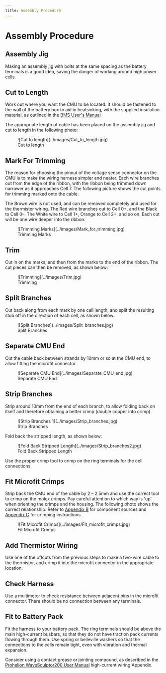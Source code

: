 ```yaml
---
title: Assembly Procedure
---
```


# Assembly Procedure

## Assembly Jig

Making an assembly jig with bolts at the same spacing as the battery terminals is a good idea, saving the danger of working around high power cells.

## Cut to Length

Work out where you want the CMU to be located.  It should be fastened to the wall of the battery box to aid in heatsinking, with the supplied insulation material, as outlined in the [BMS User's Manual](../../index.md)

The appropriate length of cable has been placed on the assembly jig and cut to length in the following photo:

<figure markdown>
![Cut to length](../images/Cut_to_length.jpg)
<figcaption>Cut to length</figcaption>
</figure>

## Mark For Trimming

The reason for choosing the pinout of the voltage sense connector on the CMU is to make the wiring harness simpler and neater.  Each wire branches out from the edge of the ribbon, with the ribbon being trimmed down narrower as it approaches Cell 7.  The following picture shows the cut points for trimming marked onto the cable.  

The Brown wire is not used, and can be removed completely and used for the thermistor wiring.  The Red wire branches out to Cell 0+, and the Black to Cell 0–.  The White wire to Cell 1+, Orange to Cell 2+, and so on.  Each cut will be one wire deeper into the ribbon.

<figure markdown>
![Trimming Marks](../images/Mark_for_trimming.jpg)
<figcaption>Trimming Marks</figcaption>
</figure>

## Trim

Cut in on the marks, and then from the marks to the end of the ribbon.  The cut pieces can then be removed, as shown below:

<figure markdown>
![Trimming](../images/Trim.jpg)
<figcaption>Trimming</figcaption>
</figure>

## Split Branches

Cut back along from each mark by one cell length, and split the resulting stub off in the direction of each cell, as shown below:

<figure markdown>
![Split Branches](../images/Split_branches.jpg)
<figcaption>Split Branches</figcaption>
</figure>

## Separate CMU End

Cut the cable back between strands by 10mm or so at the CMU end, to allow fitting the microfit connector.

<figure markdown>
![Separate CMU End](../images/Separate_CMU_end.jpg)
<figcaption>Separate CMU End</figcaption>
</figure>

## Strip Branches

Strip around 10mm from the end of each branch, to allow folding back on itself and therefore obtaining a better crimp (double copper into crimp).

<figure markdown>
![Strip Branches 1](../images/Strip_branches.jpg)
<figcaption>Strip Branches</figcaption>
</figure>

Fold back the stripped length, as shown below:

<figure markdown>
![Fold Back Stripped Length](../images/Strip_branches2.jpg)
<figcaption>Fold Back Stripped Length</figcaption>
</figure>

Use the proper crimp tool to crimp on the ring terminals for the cell connections.

## Fit Microfit Crimps

Strip back the CMU end of the cable by 2 – 2.5mm and use the correct tool to crimp on the molex crimps.  Pay careful attention to which way is 'up' when orienting the crimps and the housing.  The following photo shows the correct relationship. Refer to [Appendix B](../../Appendix/80_Appendix_B.md) for component sources and [Appendix C](../../Appendix/90_Appendix_C.md) for crimping instructions.

<figure markdown>
![Fit Microfit Crimps](../images/Fit_microfit_crimps.jpg)
<figcaption>Fit Microfit Crimps</figcaption>
</figure>

## Add Thermistor Wiring

Use one of the offcuts from the previous steps to make a two-wire cable to the thermistor, and crimp it into the microfit connector in the appropriate location.

## Check Harness

Use a multimeter to check resistance between adjacent pins in the microfit connector.  There should be no connection between any terminals.  

## Fit to Battery Pack

Fit the harness to your battery pack.  The ring terminals should be above the main high-current busbars, so that they do not have traction pack currents flowing through them.  Use spring or belleville washers so that the connections to the cells remain tight, even with vibration and thermal expansion.  

Consider using a contact grease or jointing compound, as described in the [Prohelion WaveSculptor200 User Manual](../../../../Motor_Controllers/WaveSculptor200/User_Manual/index.md) high-current wiring Appendix.